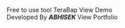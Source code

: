<style>
  a{
    text-decoration: none;
</style>
Free to use tool TeraBap <a href="https://abhisekhub.github.io/Terabap-Tools/" target="_new"> View Demo </a>
<br>
Developed By <b><i> ABHISEK </i></b> <a href="https://abhisek4.com.np" target="_new"> View Portfolio </a>
